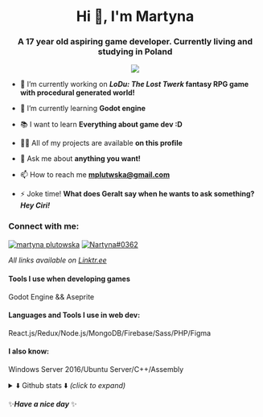 <h1 align="center">Hi 👋, I'm Martyna</h1>
<h3 align="center">A 17 year old aspiring game developer. Currently living and studying in Poland</h3>
<!-- <p align="left"> <img src="https://komarev.com/ghpvc/?username=nartynka&label=Views&color=50fa7b&style=flat" alt="nartynka" /> </p> -->
<p align="center"><img src="https://profile-counter.glitch.me/nartynka/count.svg"/></p>

- 🔭 I’m currently working on **_LoDu: The Lost Twerk_ fantasy RPG game with procedural generated world!**

- 🌱 I’m currently learning **Godot engine**

- 📚 I want to learn **Everything about game dev :D** 

- 👨‍💻 All of my projects are available **on this profile**

- 💬 Ask me about **anything you want!**

- 📫 How to reach me **mplutwska@gmail.com**

- ⚡ Joke time! **What does Geralt say when he wants to ask something? _Hey Ciri!_**

<h3 align="left">Connect with me:</h3>
<p align="left">
 <a href="https://www.linkedin.com/in/martyna-plutowska/" target="blank"><img align="center" src="https://img.shields.io/badge/-linkedin-0A66C2?style=flat&labelColor=0A66C2&logo=linkedin&logoColor=white" alt="martyna plutowska"/></a>
<a href="https://discordapp.com/users/411156513646706690" target="blank"><img align="center" src="https://img.shields.io/badge/-Discord-5865F2?style=flat&labelColor=5865F2&logo=discord&logoColor=white" alt="Nartyna#0362"/></a>
</p>

_All links available on [Linktr.ee](https://linktr.ee/Nartyna)_

<h4>Tools I use when developing games</h4>
<p>Godot Engine && Aseprite</p>

<h4>Languages and Tools I use in web dev:</h3>
<p>React.js/Redux/Node.js/MongoDB/Firebase/Sass/PHP/Figma</p>

<h4>I also know:</h4>
<p>Windows Server 2016/Ubuntu Server/C++/Assembly</p>

<details>
<summary>⬇️ Github stats ⬇️ <i>(click to expand)</i></summary>
<img src="https://github-readme-stats.vercel.app/api?username=nartynka&show_icons=true&theme=dracula&hide_border=true&locale=en" alt="nartynka github stats" />
<img height="195px" src="https://github-readme-stats.vercel.app/api/top-langs?username=nartynka&show_icons=true&langs_count=8&theme=dracula&hide_border=true&layout=compact&hide=C%23" alt="nartynka" alt="nartynka top languages"/>
<img src="http://github-readme-streak-stats.herokuapp.com?user=nartynka&theme=dracula&hide_border=true&date_format=j%20M%5B%20Y%5D" alt="nartynka strike stats" />
</details>


✨***Have a nice day*** ✨
